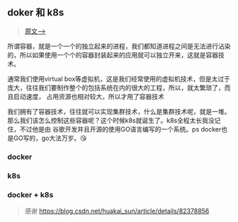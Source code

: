 ## doker 和 k8s
> [原文-->](https://github.com/googege/blog/container/dokerK8s/README.md)

所谓容器，就是一个一个的独立起来的进程，我们都知道进程之间是无法进行沾染的，所以如果使用一个个的容器封装起来的应用就可以独立开来，这就是容器技术。

通常我们使用virtual box等虚拟机，这是我们经常使用的虚拟机技术，但是太过于庞大，往往我们要制作整个的包括系统在内的很大的工程，所以，就太繁琐了，而且启动速度，
占用资源也相对较大，所以才用了容器技术

我们拥有了容器技术，往往就可以实现集群技术，什么是集群技术呢，就是一堆。那么我们该怎么控制这些容器呢？这个时候k8s就诞生了。k8s全程太长我没记住，不过他是由
谷歌开发并且开源的使用GO语言编写的一个系统。ps docker也是GO写的，go大法万岁。😘




### docker
### k8s
### docker + k8s

> 感谢
https://blog.csdn.net/huakai_sun/article/details/82378856
